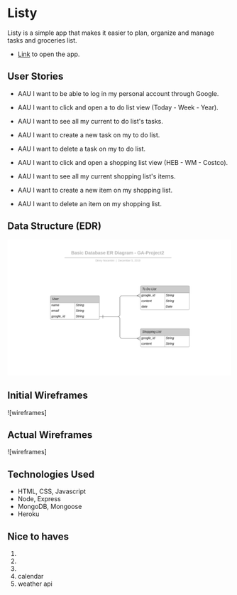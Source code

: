 # Listy

Listy is a simple app that makes it easier to plan, organize and manage tasks and groceries list.

- [Link](https://listy-ga.herokuapp.com/) to open the app.

## User Stories

- AAU I want to be able to log in my personal account through Google.

- AAU I want to click and open a to do list view (Today - Week - Year).

- AAU I want to see all my current to do list's tasks.

- AAU I want to create a new task on my to do list. 

- AAU I want to delete a task on my to do list.

- AAU I want to click and open a shopping list view (HEB - WM - Costco).

- AAU I want to see all my current shopping list's items.

- AAU I want to create a new item on my shopping list.

- AAU I want to delete an item on my shopping list.

## Data Structure (EDR)

![EntityRelationshipDiagram](public/images/erd.png)

## Initial Wireframes

![wireframes]

## Actual Wireframes

![wireframes]

## Technologies Used

- HTML, CSS, Javascript
- Node, Express
- MongoDB, Mongoose
- Heroku

## Nice to haves

1. 
2. 
3. 
4. calendar
5. weather api
